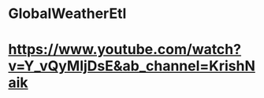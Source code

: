 # GlobalWeatherEtl

# https://www.youtube.com/watch?v=Y_vQyMljDsE&ab_channel=KrishNaik

<!-- How to run 

rbabu@k8s-master:~/GlobalWeatherEtl/airflow$ docker-compose up -d 
airflow_redis_1 is up-to-date
airflow_postgres_1 is up-to-date
Starting airflow_airflow-init_1 ... done
airflow_airflow-triggerer_1 is up-to-date
airflow_airflow-webserver_1 is up-to-date
airflow_airflow-worker_1 is up-to-date
airflow_airflow-scheduler_1 is up-to-date
rbabu@k8s-master:~/GlobalWeatherEtl/airflow$ docker ps 
CONTAINER ID   IMAGE                   COMMAND                  CREATED        STATUS                  PORTS                                                 NAMES
ae68fc6bfe8a   apache/airflow:2.10.5   "/usr/bin/dumb-init …"   29 hours ago   Up 29 hours (healthy)   0.0.0.0:5555->5555/tcp, :::5555->5555/tcp, 8080/tcp   airflow_flower_1
9227ff571a18   apache/airflow:2.10.5   "/usr/bin/dumb-init …"   29 hours ago   Up 29 hours (healthy)   8080/tcp                                              airflow_airflow-triggerer_1
ee2081ae3a04   apache/airflow:2.10.5   "/usr/bin/dumb-init …"   29 hours ago   Up 29 hours (healthy)   8080/tcp                                              airflow_airflow-worker_1
02939a5f3620   apache/airflow:2.10.5   "/usr/bin/dumb-init …"   29 hours ago   Up 29 hours (healthy)   0.0.0.0:8080->8080/tcp, :::8080->8080/tcp             airflow_airflow-webserver_1
12c91ef7bd85   apache/airflow:2.10.5   "/usr/bin/dumb-init …"   29 hours ago   Up 29 hours (healthy)   8080/tcp                                              airflow_airflow-scheduler_1
d7ad1d412cc1   postgres:15.1           "docker-entrypoint.s…"   29 hours ago   Up 29 hours (healthy)   0.0.0.0:5432->5432/tcp, :::5432->5432/tcp             airflow_postgres_1
faba4dcb31fd   redis:7.2-bookworm      "docker-entrypoint.s…"   29 hours ago   Up 29 hours (healthy)   6379/tcp                                              airflow_redis_1
rbabu@k8s-master:~/GlobalWeatherEtl/airflow$ date
Sun Feb 23 05:31:16 PM UTC 2025
rbabu@k8s-master:~/GlobalWeatherEtl/airflow$  -->
